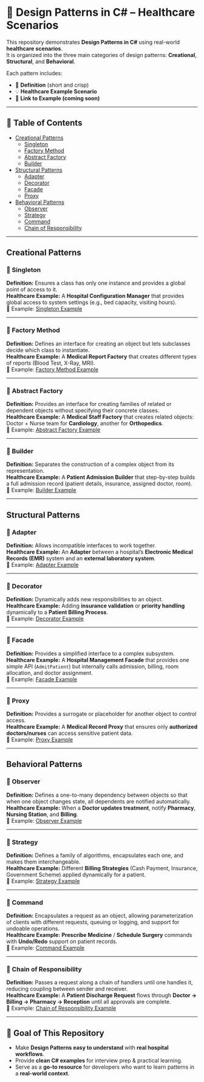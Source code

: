 # 🏥 Design Patterns in C# – Healthcare Scenarios

This repository demonstrates **Design Patterns in C#** using real-world **healthcare scenarios**.  
It is organized into the three main categories of design patterns: **Creational**, **Structural**, and **Behavioral**.

Each pattern includes:  
- 📖 **Definition** (short and crisp)  
- 💡 **Healthcare Example Scenario**  
- 🔗 **Link to Example (coming soon)**  

---

## 📌 Table of Contents

- [Creational Patterns](#creational-patterns)  
  - [Singleton](#singleton)  
  - [Factory Method](#factory-method)  
  - [Abstract Factory](#abstract-factory)  
  - [Builder](#builder)  
- [Structural Patterns](#structural-patterns)  
  - [Adapter](#adapter)  
  - [Decorator](#decorator)  
  - [Facade](#facade)  
  - [Proxy](#proxy)  
- [Behavioral Patterns](#behavioral-patterns)  
  - [Observer](#observer)  
  - [Strategy](#strategy)  
  - [Command](#command)  
  - [Chain of Responsibility](#chain-of-responsibility)  

---

## Creational Patterns

### 🔹 Singleton
**Definition:** Ensures a class has only one instance and provides a global point of access to it.  
**Healthcare Example:** A **Hospital Configuration Manager** that provides global access to system settings (e.g., bed capacity, visiting hours).  
🔗 Example: [Singleton Example](examples/creational/singleton)

---

### 🔹 Factory Method
**Definition:** Defines an interface for creating an object but lets subclasses decide which class to instantiate.  
**Healthcare Example:** A **Medical Report Factory** that creates different types of reports (Blood Test, X-Ray, MRI).  
🔗 Example: [Factory Method Example](examples/creational/factory-method)

---

### 🔹 Abstract Factory
**Definition:** Provides an interface for creating families of related or dependent objects without specifying their concrete classes.  
**Healthcare Example:** A **Medical Staff Factory** that creates related objects: Doctor + Nurse team for **Cardiology**, another for **Orthopedics**.  
🔗 Example: [Abstract Factory Example](examples/creational/abstract-factory)

---

### 🔹 Builder
**Definition:** Separates the construction of a complex object from its representation.  
**Healthcare Example:** A **Patient Admission Builder** that step-by-step builds a full admission record (patient details, insurance, assigned doctor, room).  
🔗 Example: [Builder Example](examples/creational/builder)

---

## Structural Patterns

### 🔹 Adapter
**Definition:** Allows incompatible interfaces to work together.  
**Healthcare Example:** An **Adapter** between a hospital’s **Electronic Medical Records (EMR)** system and an **external laboratory system**.  
🔗 Example: [Adapter Example](examples/structural/adapter)

---

### 🔹 Decorator
**Definition:** Dynamically adds new responsibilities to an object.  
**Healthcare Example:** Adding **insurance validation** or **priority handling** dynamically to a **Patient Billing Process**.  
🔗 Example: [Decorator Example](examples/structural/decorator)

---

### 🔹 Facade
**Definition:** Provides a simplified interface to a complex subsystem.  
**Healthcare Example:** A **Hospital Management Facade** that provides one simple API (`AdmitPatient`) but internally calls admission, billing, room allocation, and doctor assignment.  
🔗 Example: [Facade Example](examples/structural/facade)

---

### 🔹 Proxy
**Definition:** Provides a surrogate or placeholder for another object to control access.  
**Healthcare Example:** A **Medical Record Proxy** that ensures only **authorized doctors/nurses** can access sensitive patient data.  
🔗 Example: [Proxy Example](examples/structural/proxy)

---

## Behavioral Patterns

### 🔹 Observer
**Definition:** Defines a one-to-many dependency between objects so that when one object changes state, all dependents are notified automatically.  
**Healthcare Example:** When a **Doctor updates treatment**, notify **Pharmacy**, **Nursing Station**, and **Billing**.  
🔗 Example: [Observer Example](examples/behavioral/observer)

---

### 🔹 Strategy
**Definition:** Defines a family of algorithms, encapsulates each one, and makes them interchangeable.  
**Healthcare Example:** Different **Billing Strategies** (Cash Payment, Insurance, Government Scheme) applied dynamically for a patient.  
🔗 Example: [Strategy Example](examples/behavioral/strategy)

---

### 🔹 Command
**Definition:** Encapsulates a request as an object, allowing parameterization of clients with different requests, queuing or logging, and support for undoable operations.  
**Healthcare Example:** **Prescribe Medicine** / **Schedule Surgery** commands with **Undo/Redo** support on patient records.  
🔗 Example: [Command Example](examples/behavioral/command)

---

### 🔹 Chain of Responsibility
**Definition:** Passes a request along a chain of handlers until one handles it, reducing coupling between sender and receiver.  
**Healthcare Example:** A **Patient Discharge Request** flows through **Doctor → Billing → Pharmacy → Reception** until all approvals are complete.  
🔗 Example: [Chain of Responsibility Example](examples/behavioral/chain-of-responsibility)

---

## 🚀 Goal of This Repository
- Make **Design Patterns easy to understand** with **real hospital workflows**.  
- Provide **clean C# examples** for interview prep & practical learning.  
- Serve as a **go-to resource** for developers who want to learn patterns in a **real-world context**.  
